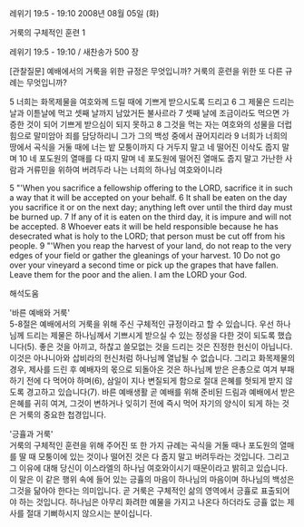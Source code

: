 레위기 19:5 - 19:10 
2008년 08월 05일 (화)

거룩의 구체적인 훈련 1



레위기 19:5 - 19:10 / 새찬송가 500 장


[관찰질문]
예배에서의 거룩을 위한 규정은 무엇입니까? 
거룩의 훈련을 위한 또 다른 규례는 무엇입니까? 

5 너희는 화목제물을 여호와께 드릴 때에 기쁘게 받으시도록 드리고 
6 그 제물은 드리는 날과 이튿날에 먹고 셋째 날까지 남았거든 불사르라 
7 셋째 날에 조금이라도 먹으면 가증한 것이 되어 기쁘게 받으심이 되지 못하고 
8 그것을 먹는 자는 여호와의 성물을 더럽힘으로 말미암아 죄를 담당하리니 그가 그의 백성 중에서 끊어지리라 
9 너희가 너희의 땅에서 곡식을 거둘 때에 너는 밭 모퉁이까지 다 거두지 말고 네 떨어진 이삭도 줍지 말며 
10 네 포도원의 열매를 다 따지 말며 네 포도원에 떨어진 열매도 줍지 말고 가난한 사람과 거류민을 위하여 버려두라 나는 너희의 하나님 여호와이니라 

5 "'When you sacrifice a fellowship offering to the LORD, sacrifice it in such a way that it will be accepted on your behalf. 
6 It shall be eaten on the day you sacrifice it or on the next day; anything left over until the third day must be burned up. 
7 If any of it is eaten on the third day, it is impure and will not be accepted. 
8 Whoever eats it will be held responsible because he has desecrated what is holy to the LORD; that person must be cut off from his people. 
9 "'When you reap the harvest of your land, do not reap to the very edges of your field or gather the gleanings of your harvest.
10 Do not go over your vineyard a second time or pick up the grapes that have fallen. Leave them for the poor and the alien. I am the LORD your God.

해석도움





'바른 예배와 거룩'  
5-8절은 예배에서의 거룩을 위해 주신 구체적인 규정이라고 할 수 있습니다. 우선 하나님께 드리는 제물은 하나님께서 기쁘시게 받으실 수 있는 정성을 다한 것이 되도록 했습니다(5). 좋은 것을 아끼고, 하찮고 쓸모없는 것을 드리는 것은 진정한 헌신이 아닙니다. 이것은 아나니아와 삽비라의 헌신처럼 하나님께 열납될 수 없습니다. 그리고 화목제물의 경우, 제사를 드린 후 예배자의 몫으로 되돌아온 것은 하나님께 받은 은총으로 여겨 부패하기 전에 다 먹어야 하며(6), 삼일이 지나 변질되게 함으로 절대 은혜를 헛되게 받지 않도록 경고하고 있습니다(7). 바른 예배생활 곧 예배를 위해 준비된 드림과 예배에서 받은 은혜를 귀히 여겨, 그것이 변하거나 잊히기 전에 즉시 먹어 자기의 양식이 되게 하는 것은 거룩의 중요한 첩경입니다.     

'긍휼과 거룩'   
거룩의 구체적인 훈련을 위해 주어진 또 한 가지 규례는 곡식을 거둘 때나 포도원의 열매를 딸 때 모퉁이에 있는 것이나 떨어진 것은 다 줍지 말고 버려두라는 것입니다. 그리고 그 이유에 대해 당신이 이스라엘의 하나님 여호와이시기 때문이라고 밝히고 있습니다. 이 말은 이 같은 행위 속에 들어 있는 긍휼의 마음이 하나님의 마음이며 하나님의 백성은 그것을 닮아야 한다는 의미입니다. 곧 거룩은 구체적인 삶의 영역에서 긍휼로 표출되어야 하는 것입니다. 하나님은 아무리 화려한 예물을 가지고 나온다 하더라도 긍휼 없는 제사를 절대 기뻐하시지 않으시는 분이십니다.